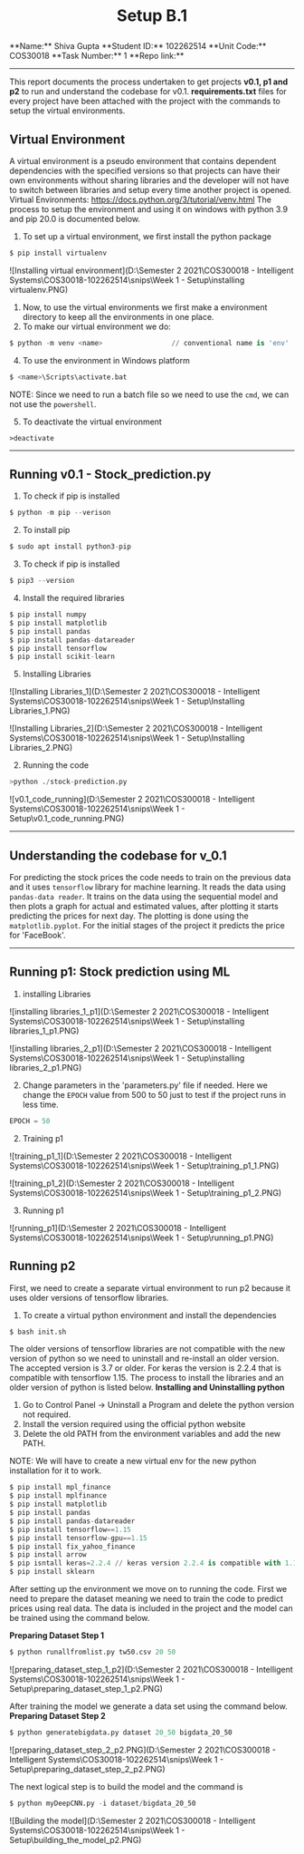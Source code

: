 <h1><p align="center"> 
    Setup B.1
</h1>
**Name:** Shiva Gupta
**Student ID:** 102262514 
**Unit Code:** COS30018
**Task Number:** 1
**Repo link:** 

****
This report documents the process undertaken to get projects **v0.1, p1 and p2** to run and understand the codebase for v0.1. **requirements.txt** files for every project have been attached with the project with the commands to setup the virtual environments. 

## Virtual Environment 

A virtual environment is a pseudo environment that contains dependent dependencies with the specified versions so that projects can have their own environments without sharing libraries and the developer will not have to switch between libraries and setup every time another project is opened. 
Virtual Environments: https://docs.python.org/3/tutorial/venv.html
The process to setup the environment and using it on windows with python 3.9 and pip 20.0 is documented below.  

1. To set up a virtual environment, we first install the python package 

```python
$ pip install virtualenv
```

![Installing virtual environment](D:\Semester 2 2021\COS300018 - Intelligent Systems\COS30018-102262514\snips\Week 1 - Setup\installing virtualenv.PNG)

1. Now, to use the virtual environments we first make a environment directory to keep all the environments in one place. 
2. To make our virtual environment we do: 

```python
$ python -m venv <name>					// conventional name is 'env' 
```

4. To use the environment in Windows platform

```python
$ <name>\Scripts\activate.bat
```

NOTE: Since we need to run a batch file so we need to use the `cmd`,  we can not use the `powershell`. 

5. To deactivate the virtual environment

```
>deactivate
```

****



## Running v0.1 - Stock_prediction.py

1. To check if pip is installed 

```python
$ python -m pip --verison
```

2. To install pip 

```python
$ sudo apt install python3-pip	
```

3. To check if pip is installed 

```python
$ pip3 --version 
```

4. Install the required libraries 

```python
$ pip install numpy 
$ pip install matplotlib 
$ pip install pandas 
$ pip install pandas-datareader
$ pip install tensorflow 
$ pip install scikit-learn 
```

5. Installing Libraries 

![Installing Libraries_1](D:\Semester 2 2021\COS300018 - Intelligent Systems\COS30018-102262514\snips\Week 1 - Setup\Installing Libraries_1.PNG)

![Installing Libraries_2](D:\Semester 2 2021\COS300018 - Intelligent Systems\COS30018-102262514\snips\Week 1 - Setup\Installing Libraries_2.PNG)



2. Running the code 

```python
>python ./stock-prediction.py
```

![v0.1_code_running](D:\Semester 2 2021\COS300018 - Intelligent Systems\COS30018-102262514\snips\Week 1 - Setup\v0.1_code_running.PNG)

****

## Understanding the codebase for v_0.1

For predicting the stock prices the code needs to train on the previous data and it uses `tensorflow` library for machine learning. It reads the data using `pandas-data reader`. It trains on the data using the sequential model and then plots a graph for actual and estimated values, after plotting it starts predicting the prices for next day. The plotting is done using the `matplotlib.pyplot`.  For the initial stages of the project it predicts the price for 'FaceBook'. 

****



## Running p1: Stock prediction using ML 

1. installing Libraries 

![installing libraries_1_p1](D:\Semester 2 2021\COS300018 - Intelligent Systems\COS30018-102262514\snips\Week 1 - Setup\installing libraries_1_p1.PNG)

![installing libraries_2_p1](D:\Semester 2 2021\COS300018 - Intelligent Systems\COS30018-102262514\snips\Week 1 - Setup\installing libraries_2_p1.PNG)

2. Change parameters in the 'parameters.py' file if needed. Here we change the `EPOCH` value from 500 to 50 just to test if the project runs in less time.

```python
EPOCH = 50 
```

2. Training p1

![training_p1_1](D:\Semester 2 2021\COS300018 - Intelligent Systems\COS30018-102262514\snips\Week 1 - Setup\training_p1_1.PNG)

![training_p1_2](D:\Semester 2 2021\COS300018 - Intelligent Systems\COS30018-102262514\snips\Week 1 - Setup\training_p1_2.PNG)

3. Running p1

![running_p1](D:\Semester 2 2021\COS300018 - Intelligent Systems\COS30018-102262514\snips\Week 1 - Setup\running_p1.PNG)





## Running p2

First, we need to create a separate virtual environment to run p2 because it uses older versions of tensorflow libraries. 

1. To create a virtual python environment and install the dependencies 

```python
$ bash init.sh	
```

The older versions of tensorflow libraries are not compatible with the new version of python so we need to uninstall and re-install  an older version. The accepted version is 3.7 or older. For keras the version is 2.2.4 that is compatible with tensorflow 1.15. 
The process to install the libraries and an older version of python is listed below. **Installing and Uninstalling python**

1. Go to Control Panel -> Uninstall a Program and delete the python version not required.
2. Install the version required using the official python website 
3. Delete the old PATH from the environment variables and add the new PATH. 

NOTE: We will have to create a new virtual env for the new python installation for it to work. 

 ```python
$ pip install mpl_finance
$ pip install mplfinance
$ pip install matplotlib
$ pip install pandas
$ pip install pandas-datareader
$ pip install tensorflow==1.15
$ pip install tensorflow-gpu==1.15
$ pip install fix_yahoo_finance
$ pip install arrow
$ pip isntall keras=2.2.4 // keras version 2.2.4 is compatible with 1.15
$ pip install sklearn 
 ```

After setting up the environment we move on to running the code. First we need to prepare the dataset meaning we need to train the code to predict prices using real data. The data is included in the project and the model can be trained using the command below. 

**Preparing Dataset Step 1**

```python
$ python runallfromlist.py tw50.csv 20 50
```

![preparing_dataset_step_1_p2](D:\Semester 2 2021\COS300018 - Intelligent Systems\COS30018-102262514\snips\Week 1 - Setup\preparing_dataset_step_1_p2.PNG)

After training the model we generate a data set using the command below. 
**Preparing Dataset Step 2**

```python
$ python generatebigdata.py dataset 20_50 bigdata_20_50
```

![preparing_dataset_step_2_p2.PNG](D:\Semester 2 2021\COS300018 - Intelligent Systems\COS30018-102262514\snips\Week 1 - Setup\preparing_dataset_step_2_p2.PNG)

The next logical step is to build the model and the command is

```python
$ python myDeepCNN.py -i dataset/bigdata_20_50
```

![Building the model](D:\Semester 2 2021\COS300018 - Intelligent Systems\COS30018-102262514\snips\Week 1 - Setup\building_the_model_p2.PNG)

